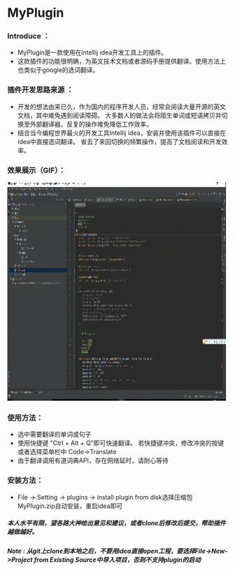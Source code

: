 # MyPlugin
### Introduce ：
* MyPlugin是一款使用在Intellij idea开发工具上的插件。 
* 这款插件的功能很明确，为英文技术文档或者源码手册提供翻译。使用方法上也类似于google的选词翻译。
### 插件开发思路来源 ：
* 开发的想法由来已久，作为国内的程序开发人员，经常会阅读大量开源的英文文档，其中难免遇到阅读障碍。
大多数人的做法会将陌生单词或短语拷贝并切换至外部翻译器，反复的操作难免降低工作效率。
* 结合当今编程世界最火的开发工具Intellij idea，安装并使用该插件可以直接在idea中直接选词翻译。
省去了来回切换的频繁操作，提高了文档阅读和开发效率。

### 效果展示（GIF）：
<img height=500 width=500 src="./GIF/Plugin.gif">

### 使用方法：
* 选中需要翻译的单词或句子
* 使用快捷键 "Ctrl + Alt + Q"即可快速翻译。 若快捷键冲突，修改冲突的按键或者选择菜单栏中 Code->Translate
* 由于翻译调用有道词典API，存在网络延时，请耐心等待

### 安装方法：
* File -> Setting -> plugins -> install plugin from disk选择压缩包MyPlugin.zip自动安装，重启idea即可


##### 本人水平有限，望各路大神给出意见和建议，或者clone后修改后提交，帮助插件越做越好。
##### Note : 从git上clone到本地之后，不要用idea直接open工程，要选择File->New->Project from Existing Source中导入项目，否则不支持plugin的启动
